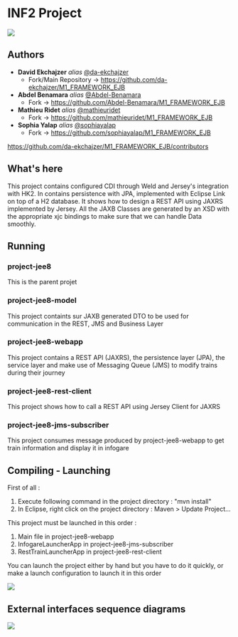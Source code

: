# INF2 Project

![](itineraires-scheme.png)

## Authors

* **David Ekchajzer** _alias_ [@da-ekchajzer](https://github.com/da-ekchajzer)
  * Fork/Main Repository &#8594; https://github.com/da-ekchajzer/M1_FRAMEWORK_EJB
* **Abdel Benamara** _alias_ [@Abdel-Benamara](https://github.com/Abdel-Benamara)
  * Fork &#8594; https://github.com/Abdel-Benamara/M1_FRAMEWORK_EJB
* **Mathieu Ridet** _alias_ [@mathieuridet](https://github.com/mathieuridet)
  * Fork &#8594; https://github.com/mathieuridet/M1_FRAMEWORK_EJB
* **Sophia Yalap** _alias_ [@sophiayalap](https://github.com/sophiayalap)
  * Fork &#8594; https://github.com/sophiayalap/M1_FRAMEWORK_EJB
  
https://github.com/da-ekchajzer/M1_FRAMEWORK_EJB/contributors


## What's here

This project contains configured CDI through Weld and Jersey's integration with HK2. In contains persistence with JPA, implemented with Eclipse Link on top of a H2 database. It shows how to design a REST API using JAXRS implemented by Jersey. All the JAXB Classes are generated by an XSD with the appropriate xjc bindings to make sure that we can handle Data smoothly.



## Running

### project-jee8

This is the parent projet

### project-jee8-model

This project containts sur JAXB generated DTO to be used for communication in the REST, JMS and Business Layer

### project-jee8-webapp

This project contains a REST API (JAXRS), the persistence layer (JPA), the service layer and make use of Messaging Queue (JMS) to modify trains during their journey

### project-jee8-rest-client

This project shows how to call a REST API using Jersey Client for JAXRS

### project-jee8-jms-subscriber

This project consumes message produced by project-jee8-webapp to get train information and display it in infogare

## Compiling - Launching

First of all :
1) Execute following command in the project directory : "mvn install"
2) In Eclipse, right click on the project directory : Maven > Update Project...

This project must be launched in this order : 
1) Main file in project-jee8-webapp
2) InfogareLauncherApp in project-jee8-jms-subscriber
3) RestTrainLauncherApp in project-jee8-rest-client

You can launch the project either by hand but you have to do it quickly, or make a launch configuration to launch it in this order

![](launch-config.png)


## External interfaces sequence diagrams

![](diag-sequence.png)
